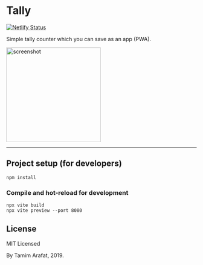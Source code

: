 # Tally

[![Netlify Status](https://api.netlify.com/api/v1/badges/3201a590-9086-4c32-82d7-a440304a7286/deploy-status)](https://app.netlify.com/sites/tally-counter-pwa/deploys)

Simple tally counter which you can save as an app (PWA).

<img src="https://github.com/arafatamim/tally-counter/raw/master/src/assets/screenshot.png" alt="screenshot" width="250px">

---

## Project setup (for developers)

```
npm install
```

### Compile and hot-reload for development

```
npx vite build
npx vite preview --port 8080
```

## License

MIT Licensed

By Tamim Arafat, 2019.

